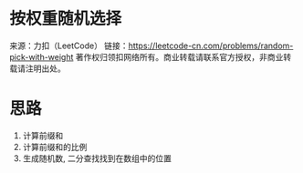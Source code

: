 # 按权重随机选择

来源：力扣（LeetCode）
链接：https://leetcode-cn.com/problems/random-pick-with-weight
著作权归领扣网络所有。商业转载请联系官方授权，非商业转载请注明出处。

# 思路

1. 计算前缀和
2. 计算前缀和的比例
3. 生成随机数, 二分查找找到在数组中的位置

